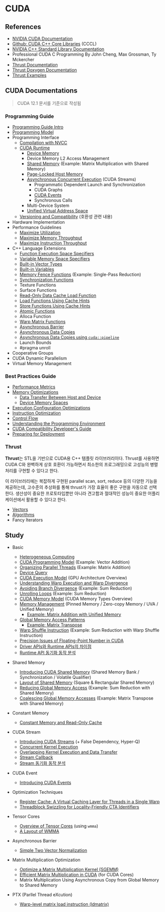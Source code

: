 # CUDA

## References

- [NVIDIA CUDA Documentation](https://docs.nvidia.com/cuda/index.html)
- [Github: CUDA C++ Core Libraries](https://github.com/NVIDIA/cccl/tree/main) (CCCL)
- [NVIDIA C++ Standard Library Documentation](https://nvidia.github.io/libcudacxx/)
- Professional CUDA C Programming By John Cheng, Max Grossman, Ty Mckercher
- [Thrust Documentation](https://nvidia.github.io/thrust/)
- [Thrust Doxygen Documentation](https://thrust.github.io/doc/)
- [Thrust Examples](https://github.com/NVIDIA/thrust/tree/master/examples)

## CUDA Documentations

> CUDA 12.1 문서를 기준으로 작성됨

### Programming Guide

- [Programming Guide Intro](/cuda/doc/01_programming_guide/01_intro.md)
- [Programming Model](/cuda/doc/01_programming_guide/02_programming_model.md)
- Programming Interface
  - [Compilation with NVCC](/cuda/doc/01_programming_guide/03-01_compilation_with_nvcc.md)
  - [CUDA Runtime](/cuda/doc/01_programming_guide/03-02_cuda_runtime.md)
    - [Device Memory](/cuda/doc/01_programming_guide/03-02-02_device_memory.md)
    - Device Memory L2 Access Management
    - [Shared Memory](/cuda/doc/01_programming_guide/03-02-04_shared_memory.md) (Example: Matrix Multiplication with Shared Memory)
    - [Page-Locked Host Memory](/cuda/doc/01_programming_guide/03-02-06_page_locked_host_memory.md)
    - [Asynchronous Concurrent Execution](/cuda/doc/01_programming_guide/03-02-08_asynchronous_concurrent_execution.md) (CUDA Streams)
      - Programmatic Dependent Launch and Synchronization
      - CUDA Graphs
      - [CUDA Events](/cuda/doc/01_programming_guide/03-02-08-08_cuda_events.md)
      - Synchronous Calls
    - Multi-Device System
    - [Unified Virtual Address Space](/cuda/doc/01_programming_guide/03-02-10_unified_virtual_address_space.md)
  - [Versioning and Compatibility](/cuda/doc/01_programming_guide/03-03_versioning_and_compatibility.md) (호환성 관련 내용)
- Hardware Implementation
- Performance Guidelines
  - [Maximize Utilization](/cuda/doc/01_programming_guide/05-02_maximize_utilization.md)
  - [Maximize Memory Throughput](/cuda/doc/01_programming_guide/05-03_maximize_memory_throughput.md)
  - [Maximize Instruction Throughput](/cuda/doc/01_programming_guide/05-04_maximize_instruction_throughput.md)
- C++ Language Extensions
  - [Function Execution Space Specifiers](/cuda/doc/01_programming_guide/07-01_function_execution_space_specifiers.md)
  - [Variable Memory Space Specifiers](/cuda/doc/01_programming_guide/07-02_variable_memory_space_specifiers.md)
  - [Built-in Vector Types](/cuda/doc/01_programming_guide/07-03_04_builtin_types_vars.md#built-in-vector-types)
  - [Built-in Variables](/cuda/doc/01_programming_guide/07-03_04_builtin_types_vars.md#built-in-variables)
  - [Memory Fence Functions](/cuda/doc/01_programming_guide/07-05_06_memory_fence_and_syn_func.md#memory-fence-functions) (Example: Single-Pass Reduction)
  - [Synchronization Functions](/cuda/doc/01_programming_guide/07-05_06_memory_fence_and_syn_func.md#synchronization-functions)
  - Texture Functions
  - Surface Functions
  - [Read-Only Data Cache Load Function](/cuda/doc/01_programming_guide/07-10_11_12_load_store_using_cache.md#read-only-data-cache-load-function)
  - [Load Functions Using Cache Hints](/cuda/doc/01_programming_guide/07-10_11_12_load_store_using_cache.md#load-functions-using-cache-hints)
  - [Store Functions Using Cache Hints](/cuda/doc/01_programming_guide/07-10_11_12_load_store_using_cache.md#store-functions-using-cache-hints)
  - [Atomic Functions](/cuda/doc/01_programming_guide/07-14_atomic_functions.md)
  - Alloca Function
  - [Warp Matrix Functions](/cuda/doc/01_programming_guide/07-24_warp_matrix_functions.md)
  - [Asynchronous Barrier](/cuda/doc/01_programming_guide/07-26_asynchronous_barrier.md)
  - [Asynchronous Data Copies](/cuda/doc/01_programming_guide/07-27_asynchronous_data_copies.md)
  - [Asynchronous Data Copies using `cuda::pipeline`](/cuda/doc/01_programming_guide/07-28_asynchronous_data_copies_using_cuda_pipeline.md)
  - Launch Bounds
  - #pragma unroll
- Cooperative Groups
- CUDA Dynamic Parallelism
- Virtual Memory Management

### Best Practices Guide

- [Performance Metrics](/cuda/doc/02_best_practice_guide/08_performance_metrics.md)
- [Memory Optimizations](/cuda/doc/02_best_practice_guide/09_memory_optimizations.md)
  - [Data Transfer Between Host and Device](/cuda/doc/02_best_practice_guide/09-01_data_transfer_between_host_and_device.md)
  - [Device Memory Spaces](/cuda/doc/02_best_practice_guide/09-02_device_memory_spaces.md)
- [Execution Configuration Optimizations](/cuda/doc/02_best_practice_guide/10_execution_configuration_optimizations.md)
- [Instruction Optimization](/cuda/doc/02_best_practice_guide/11_instruction_optimization.md)
- [Control Flow](/cuda/doc/02_best_practice_guide/12_control_flow.md)
- [Understanding the Programming Environment](/cuda/doc/02_best_practice_guide/14_understanding_the_programming_environment.md)
- [CUDA Compatibility Developer's Guide](/cuda/doc/02_best_practice_guide/15_cuda_compatibility_developers_guide.md)
- [Preparing for Deployment](/cuda/doc/02_best_practice_guide/16_preparing_for_deployment.md)

### Thrust

**Thrust**는 STL을 기반으로 CUDA용 C++ 템플릿 라이브러리이다. Thrust를 사용하면 CUDA C와 완벽하게 상호 호환이 가능하면서 최소한의 프로그래밍으로 고성능의 병렬 처리를 구현할 수 있다고 한다.

이 라이브러리에는 복잡하게 구현된 parallel scan, sort, reduce 등의 다양한 기능을 제공하는데, 고수준의 추상화를 통해 thrust가 가장 효율이 좋은 구현을 자동으로 선택한다. 생산성이 중요한 프로토타입뿐만 아니라 견고함과 절대적인 성능이 중요한 어플리케이션에서 활용할 수 있다고 한다.

- [Vectors](/cuda/doc/21_thrust/02_vectors.md)
- [Algorithms](/cuda/doc/21_thrust/03_altorithms.md)
- Fancy Iterators

## Study

- Basic
  - [Heterogeneous Computing](/cuda/study/01_heterogeneous_computing.md)
  - [CUDA Programming Model](/cuda/study/02_cuda_programming_model.md) (Example: Vector Addition)
  - [Organizing Parallel Threads](/cuda/study/03_organizing_parallel_threads.md) (Example: Matrix Addition)
  - [Device Query](/cuda/study/04_device_query.md)
  - [CUDA Execution Model](/cuda/study/05_cuda_execution_model.md) (GPU Architecture Overview)
  - [Understanding Warp Execution and Warp Divergence](/cuda/study/06_understanding_warp_execution.md)
  - [Avoiding Branch Divergence](/cuda/study/07_avoiding_branch_divergence.md) (Example: Sum Reduction)
  - [Unrolling Loops](/cuda/study/08_unrolling_loops.md) (Example: Sum Reduction)
  - [CUDA Memory Model](/cuda/study/09_cuda_memory_model.md) (CUDA Memory Types Overview)
  - [Memory Management](/cuda/study/10_memory_management.md) (Pinned Memory / Zero-copy Memory / UVA / Unified Memory)
    - [Example: Matrix Addition with Unified Memory](/cuda/study/10-1_matrix_addition_with_unified_memory.md)
  - [Global Memory Access Patterns](/cuda/study/11_memory_access_patterns.md)
    - [Example: Matrix Transpose](/cuda/study/11-1_matrix_transpose_problem.md)
  - [Warp Shuffle Instruction](/cuda/study/16_warp_shuffle.md) (Example: Sum Reduction with Warp Shuffle Instruction)
  - [Precision Issues of Floating-Point Number in CUDA](/cuda/study/17_precision_issues_in_cuda.md)
  - [Driver APIs와 Runtime APIs의 차이점](/cuda/study/18_difference_between_the_driver_and_runtime_apis.md)
  - [Runtime API 동기화 동작 분석](/cuda/study/19_api_synchronization_behavior.md)
  
- Shared Memory
  - [Introducing CUDA Shared Memory](/cuda/study/12_shared_memory.md) (Shared Memory Bank / Synchronization / Volatile Qualifier)
  - [Layout of Shared Memory](/cuda/study/12-1_data_layout_of_shared_memory.md) (Square & Rectangular Shared Memory)
  - [Reducing Global Memory Access](/cuda/study/12-2_reducing_global_memory_access.md) (Example: Sum Reduction with Shared Memory)
  - [Coalescing Global Memory Accesses](/cuda/study/12-3_coalescing_global_memory_accesses.md) (Example: Matrix Transpose with Shared Memory)
  
- Constant Memory
  - [Constant Memory and Read-Only Cache](/cuda/study/13_constant_memory.md)

- CUDA Stream
  - [Introducing CUDA Streams](/cuda/study/14_introducing_cuda_streams.md) (+ False Dependency, Hyper-Q)
  - [Concurrent Kernel Execution](/cuda/study/14-1_concurrent_kernel_execution.md)
  - [Overlapping Kernel Execution and Data Transfer](/cuda/study/14-2_overlapping_kernel_execution_and_data_transfer.md)
  - [Stream Callback](/cuda/study/14-3_stream_callback.md)
  - [Stream 동기화 동작 분석](/cuda/study/20_stream_synchronization_behavior.md)

- CUDA Event
  - [Introducing CUDA Events](/cuda/study/15_introducing_cuda_event.md)

- Optimization Techniques
  - [Register Cache: A Virtual Caching Layer for Threads in a Single Warp](/cuda/study/26_register_cache.md)
  - [Threadblock Swizzling for Locality-Friendly CTA Identifiers](/cuda/study/27_threadblock_swizzling.md)

- Tensor Cores
  - [Overview of Tensor Cores](/cuda/study/21_overview_of_tensor_cores.md) (using `wmma`)
  - [A Layout of WMMA](/cuda/study/22_a_layout_of_wmma.md)

- Asynchronous Barrier
  - [Simple Two Vector Normalization](/cuda/study/25_simple_normalize_vector.md)

- Matrix Multiplication Optimization
  - [Optimize a Matrix Multiplication Kernel (SGEMM)](/cuda/study/23_optimizing_a_matmul_kernel.md)
  - [Efficient Matrix Multiplication in CUDA](/cuda/study/24_efficient_gemm_in_cuda.md) (for CUDA Cores)
  - Matrix Multiplication Using Asynchronous Copy from Global Memory to Shared Memory

- PTX (Parllel Thread eXcution)
  - [Warp-level matrix load instruction (ldmatrix)](/cuda/study/28_ldmatrix.md)